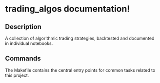 # trading_algos documentation!

## Description

A collection of algorithmic trading strategies, backtested and documented in individual notebooks.

## Commands

The Makefile contains the central entry points for common tasks related to this project.

